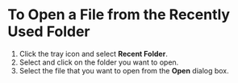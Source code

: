 # To Open a File from the Recently Used Folder

1. Click the tray icon and select **Recent Folder**.
2. Select and click on the folder you want to open.
3. Select the file that you want to open from the **Open** dialog box.